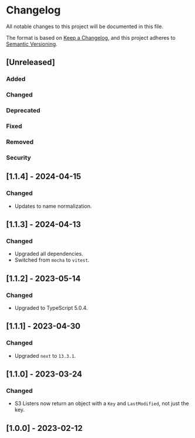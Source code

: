 # Changelog

All notable changes to this project will be documented in this file.

The format is based on [Keep a Changelog](https://keepachangelog.com/en/1.0.0/),
and this project adheres to [Semantic Versioning](https://semver.org/spec/v2.0.0.html).

## [Unreleased]

### Added

### Changed

### Deprecated

### Fixed

### Removed

### Security

## [1.1.4] - 2024-04-15

### Changed

-   Updates to name normalization.

## [1.1.3] - 2024-04-13

### Changed

-   Upgraded all dependencies.
-   Switched from `mocha` to `vitest`.

## [1.1.2] - 2023-05-14

### Changed

-   Upgraded to TypeScript 5.0.4.

## [1.1.1] - 2023-04-30

### Changed

-   Upgraded `next` to `13.3.1`.

## [1.1.0] - 2023-03-24

### Changed

-   S3 Listers now return an object with a `Key` and `LastModified`, not just the key.

## [1.0.0] - 2023-02-12
